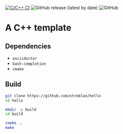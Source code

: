 [![C/C++ CI](https://github.com/otreblan/hello/workflows/C/C++%20CI/badge.svg)](https://github.com/otreblan/hello/actions?query=workflow%3A%22C%2FC%2B%2B+CI%22)
![GitHub release (latest by date)](https://img.shields.io/github/v/release/otreblan/hello?logo=github)
![GitHub](https://img.shields.io/github/license/otreblan/hello?logo=gnu)

# A C++ template

## Dependencies

* `asciidoctor`
* `bash-completion`
* `cmake`

## Build
``` bash
git clone https://github.com/otreblan/hello
cd hello

mkdir -p build
cd build

cmake ..
make
```
